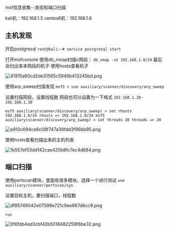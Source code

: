 msf信息收集--发现和端口扫描

kali机：192.168.1.5
centos6机：192.168.1.6

## 主机发现

开启postgresql
`root@kali:~# service postgresql start`

打开msfconsole
使用db_nmap扫描c网段：
```db_nmap -sV 192.168.1.0/24```
最后会扫出来本网段的机子
使用hosts查看机子

![41915a60cd2de31565c5949b413245bd.png](c76aa817717f42bcb807082268b0e569.png)

使用arp_sweep扫描发现
`msf5 > use auxiliary/scanner/discovery/arp_sweep`

设置扫描网段，设置线程数
网段也可以设置为一下格式
`192.168.1.20-192.168.1.30`

`msf5 auxiliary(scanner/discovery/arp_sweep) > set rhosts 192.168.1.0/24
rhosts => 192.168.1.0/24
msf5 auxiliary(scanner/discovery/arp_sweep) > set threads 20
threads => 20
`

![e910c694ce6c08f747a39fdd3f96bb95.png](3aaaef98414e474abff3d2cf63206b96.png)

使用hosts查看扫描出来的主机列表



![1b557ef53dd142cae420b8fc7ec4d884.png](586e5b21bbdb4f7d98b23b84c2e998a3.png)

## 端口扫描

使用portscan模块，里面有很多模块，选择一个进行测试
`use auxiliary/scanner/portscan/syn`

设置目标主机，要扫描端口，线程数


![df85749042e07599e721c9ee667d6cc9.png](48ac62deaecc4c0db92addc70916d032.png)

`run`



![0f6fdb4ed3cbf42b5018482259f6be32.png](cb35aac6b0ae43709d90f38a291eb5db.png)


